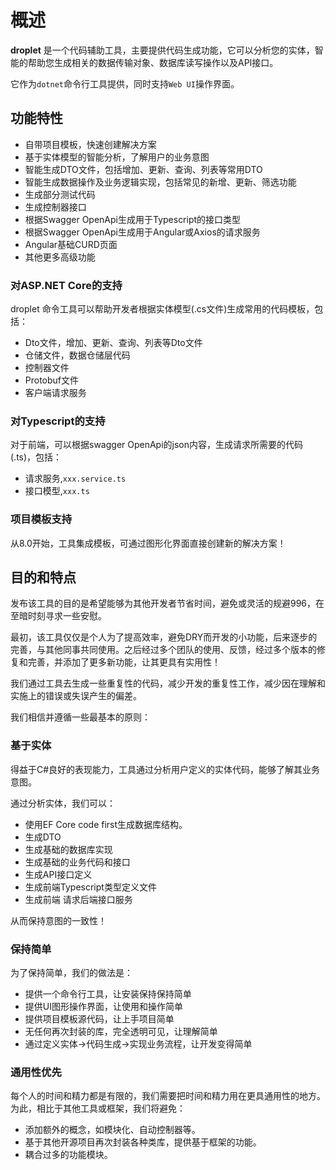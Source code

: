 # 概述

**droplet** 是一个代码辅助工具，主要提供代码生成功能，它可以分析您的实体，智能的帮助您生成相关的数据传输对象、数据库读写操作以及API接口。

它作为`dotnet`命令行工具提供，同时支持`Web UI`操作界面。

## 功能特性

- 自带项目模板，快速创建解决方案
- 基于实体模型的智能分析，了解用户的业务意图
- 智能生成DTO文件，包括增加、更新、查询、列表等常用DTO
- 智能生成数据操作及业务逻辑实现，包括常见的新增、更新、筛选功能
- 生成部分测试代码
- 生成控制器接口
- 根据Swagger OpenApi生成用于Typescript的接口类型
- 根据Swagger OpenApi生成用于Angular或Axios的请求服务
- Angular基础CURD页面
- 其他更多高级功能

### 对ASP.NET Core的支持

droplet 命令工具可以帮助开发者根据实体模型(.cs文件)生成常用的代码模板，包括：

- Dto文件，增加、更新、查询、列表等Dto文件
- 仓储文件，数据仓储层代码
- 控制器文件
- Protobuf文件
- 客户端请求服务

### 对Typescript的支持

对于前端，可以根据swagger OpenApi的json内容，生成请求所需要的代码(.ts)，包括：

- 请求服务,`xxx.service.ts`
- 接口模型,`xxx.ts`

### 项目模板支持

从8.0开始，工具集成模板，可通过图形化界面直接创建新的解决方案！

## 目的和特点

发布该工具的目的是希望能够为其他开发者节省时间，避免或灵活的规避996，在至暗时刻寻求一些安慰。

最初，该工具仅仅是个人为了提高效率，避免DRY而开发的小功能，后来逐步的完善，与其他同事共同使用。之后经过多个团队的使用、反馈，经过多个版本的修复和完善，并添加了更多新功能，让其更具有实用性！

我们通过工具去生成一些重复性的代码，减少开发的重复性工作，减少因在理解和实施上的错误或失误产生的偏差。

我们相信并遵循一些最基本的原则：

### 基于实体

得益于C#良好的表现能力，工具通过分析用户定义的实体代码，能够了解其业务意图。

通过分析实体，我们可以：

- 使用EF Core code first生成数据库结构。
- 生成DTO
- 生成基础的数据库实现
- 生成基础的业务代码和接口
- 生成API接口定义
- 生成前端Typescript类型定义文件
- 生成前端 请求后端接口服务

从而保持意图的一致性！

### 保持简单

为了保持简单，我们的做法是：

- 提供一个命令行工具，让安装保持保持简单
- 提供UI图形操作界面，让使用和操作简单
- 提供项目模板源代码，让上手项目简单
- 无任何再次封装的库，完全透明可见，让理解简单
- 通过定义实体->代码生成->实现业务流程，让开发变得简单

### 通用性优先

每个人的时间和精力都是有限的，我们需要把时间和精力用在更具通用性的地方。为此，相比于其他工具或框架，我们将避免：

- 添加额外的概念，如模块化、自动控制器等。
- 基于其他开源项目再次封装各种类库，提供基于框架的功能。
- 耦合过多的功能模块。